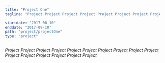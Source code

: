 ```yaml
---
title: "Project One"
tagline: "Project Project Project Project Project Project Project Project Project Project Project Project Project Project Project Project "

startdate: "2017-08-10"
enddate: "2017-09-10"
path: "project/projectOne"
type: "project"
---
```


_Project Project Project Project Project Project Project Project Project Project Project Project Project Project Project Project_
